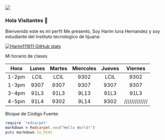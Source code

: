 ![](https://images.cooltext.com/5643145.png)



### Hola Visitantes 👋


Bienvenido este es mi perfil 
Me presento, Soy Harim luna Hernandez y soy
estudiante del instituto tecnologico de tijuana:




[![Harim111611 GitHub stats](https://github-readme-stats.vercel.app/api?username=Harim111611)](https://github.com/Harim111611/github-readme-stats)

Mi horario de clases

| **Hora** | **Lunes**   | **Martes**   | **Miercoles** | **Jueves**   | **Viernes** |
|:--------:|:-----------:|:------------:|:-------------:|:------------:|:-----------:|
| 1-2pm    | LCIL        | LCIL         | 9302          | LCIL         |9302         |
| 1-3pm    | 9307        | 9307         | 9307          | 9307         |9307         |
| 3-4pm    | 91L3        | 91L3         | 9L13          | 91L3         |91L3         |
| 4-5pm    | 91L4        | 9302         | 9L14          | 9302         |/////////////|

Bloque de Código Fuente:


```ruby
require 'redcarpet'
markdown = Redcarpet.new("Hello World!")
puts markdown.to_html
```

